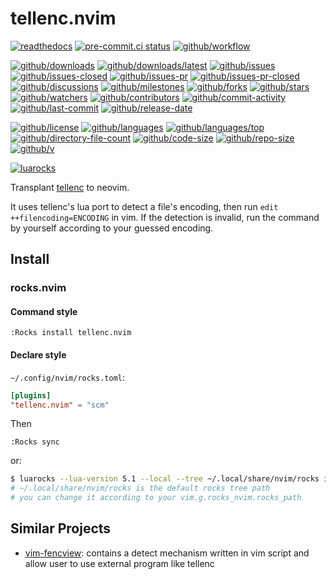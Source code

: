 # tellenc.nvim

[![readthedocs](https://shields.io/readthedocs/tellenc-nvim)](https://tellenc-nvim.readthedocs.io)
[![pre-commit.ci status](https://results.pre-commit.ci/badge/github/Freed-Wu/tellenc.nvim/main.svg)](https://results.pre-commit.ci/latest/github/Freed-Wu/tellenc.nvim/main)
[![github/workflow](https://github.com/Freed-Wu/tellenc.nvim/actions/workflows/main.yml/badge.svg)](https://github.com/Freed-Wu/tellenc.nvim/actions)

[![github/downloads](https://shields.io/github/downloads/Freed-Wu/tellenc.nvim/total)](https://github.com/Freed-Wu/tellenc.nvim/releases)
[![github/downloads/latest](https://shields.io/github/downloads/Freed-Wu/tellenc.nvim/latest/total)](https://github.com/Freed-Wu/tellenc.nvim/releases/latest)
[![github/issues](https://shields.io/github/issues/Freed-Wu/tellenc.nvim)](https://github.com/Freed-Wu/tellenc.nvim/issues)
[![github/issues-closed](https://shields.io/github/issues-closed/Freed-Wu/tellenc.nvim)](https://github.com/Freed-Wu/tellenc.nvim/issues?q=is%3Aissue+is%3Aclosed)
[![github/issues-pr](https://shields.io/github/issues-pr/Freed-Wu/tellenc.nvim)](https://github.com/Freed-Wu/tellenc.nvim/pulls)
[![github/issues-pr-closed](https://shields.io/github/issues-pr-closed/Freed-Wu/tellenc.nvim)](https://github.com/Freed-Wu/tellenc.nvim/pulls?q=is%3Apr+is%3Aclosed)
[![github/discussions](https://shields.io/github/discussions/Freed-Wu/tellenc.nvim)](https://github.com/Freed-Wu/tellenc.nvim/discussions)
[![github/milestones](https://shields.io/github/milestones/all/Freed-Wu/tellenc.nvim)](https://github.com/Freed-Wu/tellenc.nvim/milestones)
[![github/forks](https://shields.io/github/forks/Freed-Wu/tellenc.nvim)](https://github.com/Freed-Wu/tellenc.nvim/network/members)
[![github/stars](https://shields.io/github/stars/Freed-Wu/tellenc.nvim)](https://github.com/Freed-Wu/tellenc.nvim/stargazers)
[![github/watchers](https://shields.io/github/watchers/Freed-Wu/tellenc.nvim)](https://github.com/Freed-Wu/tellenc.nvim/watchers)
[![github/contributors](https://shields.io/github/contributors/Freed-Wu/tellenc.nvim)](https://github.com/Freed-Wu/tellenc.nvim/graphs/contributors)
[![github/commit-activity](https://shields.io/github/commit-activity/w/Freed-Wu/tellenc.nvim)](https://github.com/Freed-Wu/tellenc.nvim/graphs/commit-activity)
[![github/last-commit](https://shields.io/github/last-commit/Freed-Wu/tellenc.nvim)](https://github.com/Freed-Wu/tellenc.nvim/commits)
[![github/release-date](https://shields.io/github/release-date/Freed-Wu/tellenc.nvim)](https://github.com/Freed-Wu/tellenc.nvim/releases/latest)

[![github/license](https://shields.io/github/license/Freed-Wu/tellenc.nvim)](https://github.com/Freed-Wu/tellenc.nvim/blob/main/LICENSE)
[![github/languages](https://shields.io/github/languages/count/Freed-Wu/tellenc.nvim)](https://github.com/Freed-Wu/tellenc.nvim)
[![github/languages/top](https://shields.io/github/languages/top/Freed-Wu/tellenc.nvim)](https://github.com/Freed-Wu/tellenc.nvim)
[![github/directory-file-count](https://shields.io/github/directory-file-count/Freed-Wu/tellenc.nvim)](https://github.com/Freed-Wu/tellenc.nvim)
[![github/code-size](https://shields.io/github/languages/code-size/Freed-Wu/tellenc.nvim)](https://github.com/Freed-Wu/tellenc.nvim)
[![github/repo-size](https://shields.io/github/repo-size/Freed-Wu/tellenc.nvim)](https://github.com/Freed-Wu/tellenc.nvim)
[![github/v](https://shields.io/github/v/release/Freed-Wu/tellenc.nvim)](https://github.com/Freed-Wu/tellenc.nvim)

[![luarocks](https://img.shields.io/luarocks/v/Freed-Wu/tellenc.nvim)](https://luarocks.org/modules/Freed-Wu/tellenc.nvim)

Transplant [tellenc](https://github.com/adah1972/tellenc) to neovim.

It uses tellenc's lua port to detect a file's encoding, then run
`edit ++filencoding=ENCODING` in vim. If the detection is invalid, run the
command by yourself according to your guessed encoding.

## Install

### rocks.nvim

#### Command style

```vim
:Rocks install tellenc.nvim
```

#### Declare style

`~/.config/nvim/rocks.toml`:

```toml
[plugins]
"tellenc.nvim" = "scm"
```

Then

```vim
:Rocks sync
```

or:

```sh
$ luarocks --lua-version 5.1 --local --tree ~/.local/share/nvim/rocks install tellenc.nvim
# ~/.local/share/nvim/rocks is the default rocks tree path
# you can change it according to your vim.g.rocks_nvim.rocks_path
```

## Similar Projects

- [vim-fencview](https://github.com/mbbill/fencview): contains a detect
  mechanism written in vim script and allow user to use external program like
  tellenc
